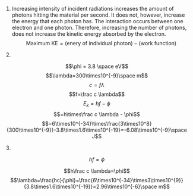 1. Increasing intensity of incident radiations increases the amount of photons hitting the material per second. It does not, however, increase the energy that each photon has.
The interaction occurs between one electron and one photon. Therefore, increasing the number of photons, does not increase the kinetic energy absorbed by the electron. 
$$\text{Maximum KE} = (\text{enery of individual photon}) - (\text{work function})$$

2.
$$\phi = 3.8 \space eV$$
$$\lambda=300\times10^{-9}\space m$$
$$c=f\lambda$$
$$f=\frac c \lambda$$
$$E_k=hf-\phi$$
$$=h\times\frac c \lambda - \phi$$
$$=6\times10^{-34}\times\frac{3\times10^8}{300\times10^{-9}}-3.8\times1.6\times10^{-19}=-6.08\times10^{-9}\space J$$

3.
$$hf=\phi$$

$$h\frac c \lambda=\phi$$
$$\lambda=\frac{hc}{\phi}=\frac{6\times10^{-34}\times3\times10^{9}}{3.8\times1.6\times10^{-19}}=2.96\times10^{-6}\space m$$

